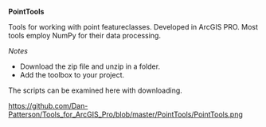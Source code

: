 **PointTools**

Tools for working with point featureclasses.  Developed in ArcGIS PRO.
Most tools employ NumPy for their data processing.

*Notes*

- Download the zip file and unzip in a folder.
- Add the toolbox to your project.


The scripts can be examined here with downloading.

https://github.com/Dan-Patterson/Tools_for_ArcGIS_Pro/blob/master/PointTools/PointTools.png

